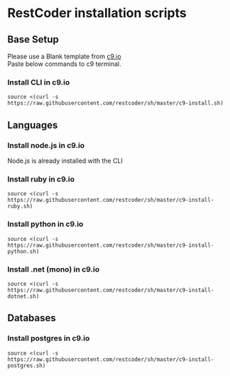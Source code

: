 # RestCoder installation scripts

## Base Setup

Please use a Blank template from [c9.io](https://c9.io)  
Paste below commands to c9 terminal.

### Install CLI in c9.io
`source <(curl -s https://raw.githubusercontent.com/restcoder/sh/master/c9-install.sh)`

## Languages

### Install node.js in c9.io
Node.js is already installed with the CLI

### Install ruby in c9.io
`source <(curl -s https://raw.githubusercontent.com/restcoder/sh/master/c9-install-ruby.sh)`

### Install python in c9.io
`source <(curl -s https://raw.githubusercontent.com/restcoder/sh/master/c9-install-python.sh)`

### Install .net (mono) in c9.io
`source <(curl -s https://raw.githubusercontent.com/restcoder/sh/master/c9-install-dotnet.sh)`

## Databases
### Install postgres in c9.io
`source <(curl -s https://raw.githubusercontent.com/restcoder/sh/master/c9-install-postgres.sh)`
